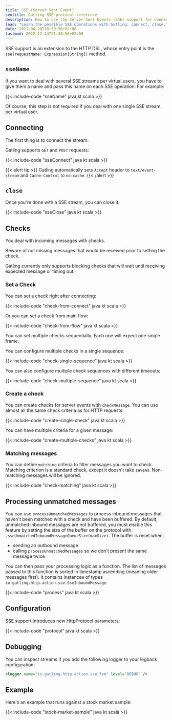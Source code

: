 ```yaml
---
title: SSE (Server Sent Event)
seotitle: Gatling SSE protocol reference
description: How to use the Server-Sent Events (SSE) support for connecting and performing checks on inbound messages.
lead: "Learn the possible SSE operations with Gatling: connect, close."
date: 2021-04-20T18:30:56+02:00
lastmod: 2022-12-14T21:30:56+02:00
---
```


SSE support is an extension to the HTTP DSL, whose entry point is the `sse(requestName: Expression[String])` method.

## `sseName`

If you want to deal with several SSE streams per virtual users, you have to give them a name and pass this name on each SSE operation:
For example:

{{< include-code "sseName" java kt scala >}}

Of course, this step is not required if you deal with one single SSE stream per virtual user.

## Connecting

The first thing is to connect the stream:

Gatling supports `GET` and `POST` requests:

{{< include-code "sseConnect" java kt scala >}}

{{< alert tip >}}
Gatling automatically sets `Accept` header to `text/event-stream` and `Cache-Control` to `no-cache`.
{{< /alert >}}

## `close`

Once you're done with a SSE stream, you can close it.

{{< include-code "sseClose" java kt scala >}}

## Checks

You deal with incoming messages with checks.

Beware of not missing messages that would be received prior to setting the check.

Gatling currently only supports blocking checks that will wait until receiving expected message or timing out.

### Set a Check

You can set a check right after connecting:

{{< include-code "check-from-connect" java kt scala >}}

Or you can set a check from main flow:

{{< include-code "check-from-flow" java kt scala >}}

You can set multiple checks sequentially. Each one will expect one single frame.

You can configure multiple checks in a single sequence:

{{< include-code "check-single-sequence" java kt scala >}}

You can also configure multiple check sequences with different timeouts:

{{< include-code "check-multiple-sequence" java kt scala >}}

### Create a check

You can create checks for server events with `checkMessage`.
You can use almost all the same check criteria as for HTTP requests.

{{< include-code "create-single-check" java kt scala >}}

You can have multiple criteria for a given message:

{{< include-code "create-multiple-checks" java kt scala >}}

### Matching messages

You can define `matching` criteria to filter messages you want to check.
Matching criterion is a standard check, except it doesn't take `saveAs`.
Non-matching messages will be ignored.

{{< include-code "check-matching" java kt scala >}}

## Processing unmatched messages

You can use `processUnmatchedMessages` to process inbound messages that haven't been matched with a check and have been buffered.
By default, unmatched inbound messages are not buffered, you must enable this feature by setting the size of the buffer on the protocol with `.sseUnmatchedInboundMessageQueueSize(maxSize)`.
The buffer is reset when:
* sending an outbound message
* calling `processUnmatchedMessages` so we don't present the same message twice

You can then pass your processing logic as a function.
The list of messages passed to this function is sorted in timestamp ascending (meaning older messages first).
It contains instances of types `io.gatling.http.action.sse.SseInboundMessage`.

{{< include-code "process" java kt scala >}}

## Configuration

SSE support introduces new HttpProtocol parameters:

{{< include-code "protocol" java kt scala >}}

## Debugging

You can inspect streams if you add the following logger to your logback configuration:

```xml
<logger name="io.gatling.http.action.sse.fsm" level="DEBUG" />
```

## Example

Here's an example that runs against a stock market sample:

{{< include-code "stock-market-sample" java kt scala >}}
